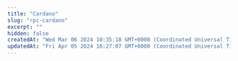 ```yaml
---
title: "Cardano"
slug: "rpc-cardano"
excerpt: ""
hidden: false
createdAt: "Wed Mar 06 2024 10:35:18 GMT+0000 (Coordinated Universal Time)"
updatedAt: "Fri Apr 05 2024 16:27:07 GMT+0000 (Coordinated Universal Time)"
---
```

